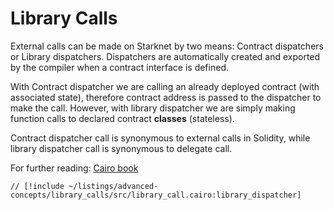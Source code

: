 # Library Calls

External calls can be made on Starknet by two means: Contract dispatchers or Library dispatchers. Dispatchers are automatically created and exported by the compiler when a contract interface is defined.

With Contract dispatcher we are calling an already deployed contract (with associated state), therefore contract address is passed to the dispatcher to make the call. However, with library dispatcher we are simply making function calls to declared contract **classes** (stateless).

Contract dispatcher call is synonymous to external calls in Solidity, while library dispatcher call is synonymous to delegate call.

For further reading: [Cairo book](https://book.cairo-lang.org/ch15-03-executing-code-from-another-class.html#library-calls)

```cairo
// [!include ~/listings/advanced-concepts/library_calls/src/library_call.cairo:library_dispatcher]
```
